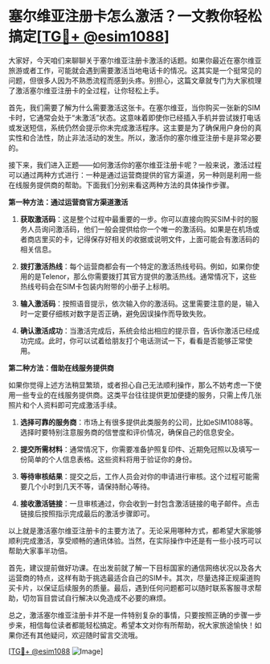 # 塞尔维亚注册卡怎么激活？一文教你轻松搞定[[TG💪+ @esim1088](https://t.me/s/esim1088)]

大家好，今天咱们来聊聊关于塞尔维亚注册卡激活的话题。如果你最近在塞尔维亚旅游或者工作，可能就会遇到需要激活当地电话卡的情况。这其实是一个挺常见的问题，但很多人因为不熟悉流程而感到头疼。别担心，这篇文章就专门为大家梳理了激活塞尔维亚注册卡的全过程，让你轻松上手。

首先，我们需要了解为什么需要激活这张卡。在塞尔维亚，当你购买一张新的SIM卡时，它通常会处于“未激活”状态。这意味着即使你已经插入手机并尝试拨打电话或发送短信，系统仍然会提示你未完成激活程序。这主要是为了确保用户身份的真实性和合法性，防止非法活动的发生。所以，激活你的塞尔维亚注册卡是非常必要的。

接下来，我们进入正题——如何激活你的塞尔维亚注册卡呢？一般来说，激活过程可以通过两种方式进行：一种是通过运营商提供的官方渠道，另一种则是利用一些在线服务提供商的帮助。下面我们分别来看这两种方法的具体操作步骤。

**第一种方法：通过运营商官方渠道激活**

1. **获取激活码**：这是整个过程中最重要的一步。你可以直接向购买SIM卡时的服务人员询问激活码，他们一般会提供给你一个唯一的激活码。如果是在机场或者商店里买的卡，记得保存好相关的收据或说明文件，上面可能会有激活码的相关信息。

2. **拨打激活热线**：每个运营商都会有一个特定的激活热线号码。例如，如果你使用的是Telenor，那么你需要拨打其官方提供的激活热线。通常情况下，这些热线号码会在SIM卡包装内附带的小册子上标明。

3. **输入激活码**：按照语音提示，依次输入你的激活码。这里需要注意的是，输入时一定要仔细核对数字是否正确，避免因误操作而导致失败。

4. **确认激活成功**：当激活完成后，系统会给出相应的提示音，告诉你激活已经成功完成。此时，你可以试着给朋友打个电话测试一下，看看是否能够正常使用。

**第二种方法：借助在线服务提供商**

如果你觉得上述方法稍显繁琐，或者担心自己无法顺利操作，那么不妨考虑一下使用一些专业的在线服务提供商。这类平台往往提供更加便捷的服务，只需上传几张照片和个人资料即可完成激活手续。

1. **选择可靠的服务商**：市场上有很多提供此类服务的公司，比如eSIM1088等。选择时要特别注意服务商的信誉度和评价情况，确保自己的信息安全。

2. **提交所需材料**：通常情况下，你需要准备护照复印件、近期免冠照以及填写一份简单的个人信息表格。这些资料将用于验证你的身份。

3. **等待审核结果**：提交之后，工作人员会对你的申请进行审核。这个过程可能需要几个小时到几天不等，请保持耐心等待。

4. **接收激活链接**：一旦审核通过，你会收到一封包含激活链接的电子邮件。点击链接后按照指示完成最后的激活步骤即可。

以上就是激活塞尔维亚注册卡的主要方法了。无论采用哪种方式，都希望大家能够顺利完成激活，享受顺畅的通讯体验。当然，在实际操作中还是有一些小技巧可以帮助大家事半功倍。

首先，建议提前做好功课。在出发前就了解一下目标国家的通信网络状况以及各大运营商的特点，这样有助于挑选最适合自己的SIM卡。其次，尽量选择正规渠道购买卡片，以保证后续服务的质量。最后，遇到任何问题都可以随时联系客服寻求帮助，切勿盲目尝试自行解决以免造成不必要的麻烦。

总之，激活塞尔维亚注册卡并不是一件特别复杂的事情，只要按照正确的步骤一步步来，相信每位读者都能轻松搞定。希望本文对你有所帮助，祝大家旅途愉快！如果你还有其他疑问，欢迎随时留言交流哦。

[[TG💪+ @esim1088](https://t.me/s/esim1088) ![Image](https://i.postimg.cc/4NQfJmqS/Snipaste-2025-05-13-00-14-12.png)]